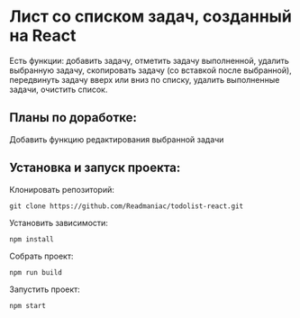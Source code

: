 # Лист со списком задач, созданный на React

Есть функции:
добавить задачу,
отметить задачу выполненной,
удалить выбранную задачу,
скопировать задачу (со вставкой после выбранной),
передвинуть задачу вверх или вниз по списку,
удалить выполненные задачи,
очистить список.

## Планы по доработке:

Добавить функцию редактирования выбранной задачи

## Установка и запуск проекта:

Клонировать репозиторий:

    git clone https://github.com/Readmaniac/todolist-react.git

Установить зависимости:

    npm install

Собрать проект:

    npm run build

Запустить проект:

    npm start
